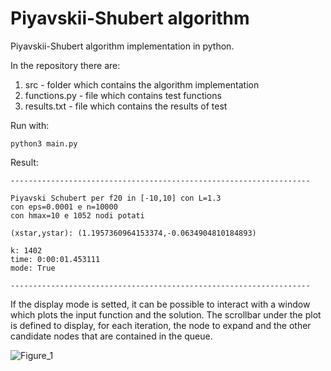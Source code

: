 # Piyavskii-Shubert algorithm
Piyavskii-Shubert algorithm implementation in python.

In the repository there are:
1. src - folder which contains the algorithm implementation
2. functions.py - file which contains test functions
3. results.txt - file which contains the results of test

Run with:
```
python3 main.py
```

Result:
```
-------------------------------------------------------------------

Piyavski Schubert per f20 in [-10,10] con L=1.3
con eps=0.0001 e n=10000
con hmax=10 e 1052 nodi potati

(xstar,ystar): (1.1957360964153374,-0.0634904810184893)

k: 1402
time: 0:00:01.453111
mode: True

-------------------------------------------------------------------
```

If the display mode is setted, it can be possible to interact with a window which plots the input function and the solution.
The scrollbar under the plot is defined to display, for each iteration, the node to expand and the other candidate nodes that are contained in the queue.

![Figure_1](https://github.com/user-attachments/assets/4df35d3f-11c2-4f28-94fe-1e2f0474abba)

